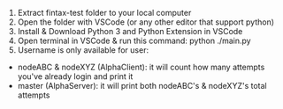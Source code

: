 1. Extract fintax-test folder to your local computer
2. Open the folder with VSCode (or any other editor that support python)
3. Install & Download Python 3 and Python Extension in VSCode
4. Open terminal in VSCode & run this command: python ./main.py
5. Username is only available for user:

- nodeABC & nodeXYZ (AlphaClient): it will count how many attempts you've already login and print it
- master (AlphaServer): it will print both nodeABC's & nodeXYZ's total attempts
